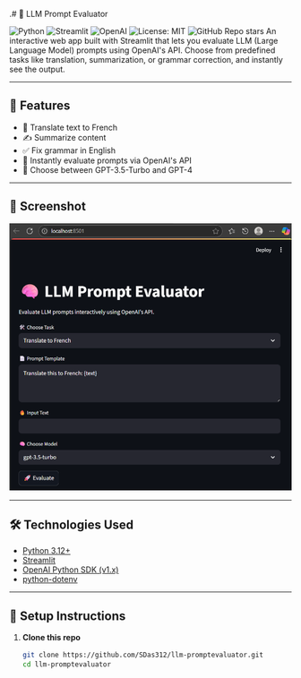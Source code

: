 .# 🧠 LLM Prompt Evaluator

![Python](https://img.shields.io/badge/Python-3.9%2B-blue.svg)
![Streamlit](https://img.shields.io/badge/Built%20with-Streamlit-ff4b4b)
![OpenAI](https://img.shields.io/badge/OpenAI-API-green)
![License: MIT](https://img.shields.io/badge/License-MIT-yellow.svg)
![GitHub Repo stars](https://img.shields.io/github/stars/SDas312/llm-promptevaluator?style=social)
An interactive web app built with Streamlit that lets you evaluate LLM (Large Language Model) prompts using OpenAI's API. Choose from predefined tasks like translation, summarization, or grammar correction, and instantly see the output.

---

## 🚀 Features

- 🔄 Translate text to French  
- ✍️ Summarize content  
- ✅ Fix grammar in English  
- 🧪 Instantly evaluate prompts via OpenAI's API  
- 🧠 Choose between GPT-3.5-Turbo and GPT-4  

---

## 📸 Screenshot

![LLM Prompt Evaluator Screenshot](screenshot.png)

---

## 🛠️ Technologies Used

- [Python 3.12+](https://www.python.org/)
- [Streamlit](https://streamlit.io/)
- [OpenAI Python SDK (v1.x)](https://github.com/openai/openai-python)
- [python-dotenv](https://pypi.org/project/python-dotenv/)

---

## 🔧 Setup Instructions

1. **Clone this repo**  
   ```bash
   git clone https://github.com/SDas312/llm-promptevaluator.git
   cd llm-promptevaluator

